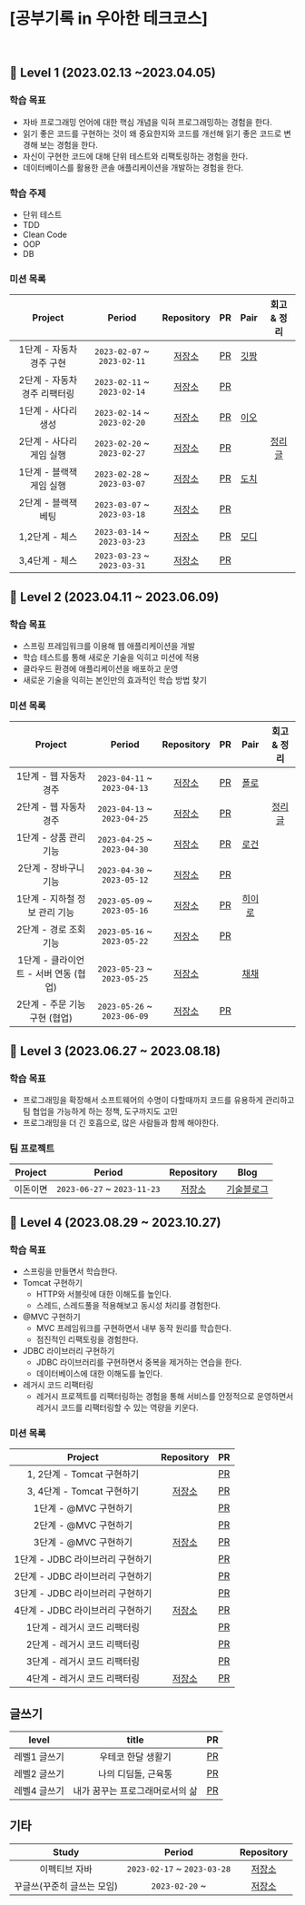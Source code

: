 
# [공부기록 in 우아한 테크코스]


<br>

## 🥚 Level 1 (2023.02.13 ~2023.04.05)

### 학습 목표
- 자바 프로그래밍 언어에 대한 핵심 개념을 익혀 프로그래밍하는 경험을 한다.
- 읽기 좋은 코드를 구현하는 것이 왜 중요한지와 코드를 개선해 읽기 좋은 코드로 변경해 보는 경험을 한다.
- 자신이 구현한 코드에 대해 단위 테스트와 리팩토링하는 경험을 한다.
- 데이터베이스를 활용한 콘솔 애플리케이션을 개발하는 경험을 한다.

### 학습 주제  
- 단위 테스트
- TDD
- Clean Code
- OOP
- DB

### 미션 목록 
| Project | Period | Repository | PR | Pair | 회고 & 정리 |
|:---:|:---:|:---:|:---:|:---:|:---:|
|1단계 - 자동차 경주 구현|`2023-02-07` ~ `2023-02-11`|[저장소](https://github.com/hectick/java-racingcar/tree/step1)|[PR](https://github.com/woowacourse/java-racingcar/pull/493)|[깃짱](https://github.com/eunkeeee)| |
|2단계 - 자동차 경주 리팩터링|`2023-02-11` ~ `2023-02-14`|[저장소](https://github.com/hectick/java-racingcar/tree/step2)|[PR](https://github.com/woowacourse/java-racingcar/pull/552)| | |
|1단계 - 사다리 생성|`2023-02-14` ~ `2023-02-20`|[저장소](https://github.com/hectick/java-ladder/tree/step1)|[PR](https://github.com/woowacourse/java-ladder/pull/122)|[이오](https://github.com/LJW25)| |
|2단계 - 사다리 게임 실행|`2023-02-20` ~ `2023-02-27`|[저장소](https://github.com/hectick/java-ladder/tree/step2)|[PR](https://github.com/woowacourse/java-ladder/pull/155)||[정리글](https://finger-ineedyourhelp.tistory.com/47)|
|1단계 - 블랙잭 게임 실행|`2023-02-28` ~ `2023-03-07`|[저장소](https://github.com/hectick/java-blackjack/tree/step1)|[PR](https://github.com/woowacourse/java-blackjack/pull/445)|[도치](https://github.com/hum02)| |
|2단계 - 블랙잭 베팅|`2023-03-07` ~ `2023-03-18`|[저장소](https://github.com/hectick/java-blackjack/tree/step2)|[PR](https://github.com/woowacourse/java-blackjack/pull/518)| |
|1,2단계 - 체스|`2023-03-14` ~ `2023-03-23`|[저장소](https://github.com/hectick/java-chess/tree/step1)|[PR](https://github.com/woowacourse/java-blackjack/pull/445)|[모디](https://github.com/jaehee329)| |
|3,4단계 - 체스|`2023-03-23` ~ `2023-03-31`|[저장소](https://github.com/hectick/java-chess/tree/step2)|[PR](https://github.com/woowacourse/java-chess/pull/562)| | |

## 🐣 Level 2 (2023.04.11 ~ 2023.06.09)

### 학습 목표
- 스프링 프레임워크를 이용해 웹 애플리케이션을 개발
- 학습 테스트를 통해 새로운 기술을 익히고 미션에 적용
- 클라우드 환경에 애플리케이션을 배포하고 운영
- 새로운 기술을 익히는 본인만의 효과적인 학습 방법 찾기

### 미션 목록 
| Project | Period | Repository | PR | Pair | 회고 & 정리 |
|:---:|:---:|:---:|:---:|:---:|:---:|
|1단계 - 웹 자동차 경주|`2023-04-11` ~ `2023-04-13`|[저장소](https://github.com/hectick/jwp-racingcar/tree/step1)|[PR](https://github.com/woowacourse/jwp-racingcar/pull/1)|[폴로](https://github.com/green-kong)| |
|2단계 - 웹 자동차 경주|`2023-04-13` ~ `2023-04-25`|[저장소](https://github.com/hectick/jwp-racingcar/tree/step2)|[PR](https://github.com/woowacourse/jwp-racingcar/pull/144)| |[정리글](https://finger-ineedyourhelp.tistory.com/68)|
|1단계 - 상품 관리 기능|`2023-04-25` ~ `2023-04-30`|[저장소](https://github.com/hectick/jwp-shopping-cart/tree/step1)|[PR](https://github.com/woowacourse/jwp-shopping-cart/pull/196)|[로건](https://github.com/70825)| |
|2단계 - 장바구니 기능|`2023-04-30` ~ `2023-05-12`|[저장소](https://github.com/hectick/jwp-shopping-cart/tree/step2)|[PR](https://github.com/woowacourse/jwp-shopping-cart/pull/292)| | |
|1단계 - 지하철 정보 관리 기능|`2023-05-09` ~ `2023-05-16`|[저장소](https://github.com/hectick/jwp-subway-path/tree/step1)|[PR](https://github.com/woowacourse/jwp-subway-path/pull/30)|[히이로](https://github.com/MoonJeWoong)| |
|2단계 - 경로 조회 기능|`2023-05-16` ~ `2023-05-22`|[저장소](https://github.com/hectick/jwp-subway-path/tree/step2)|[PR](https://github.com/woowacourse/jwp-subway-path/pull/121)| |
|1단계 - 클라이언트 - 서버 연동 (협업)|`2023-05-23` ~ `2023-05-25`|[저장소](https://github.com/hectick/jwp-shopping-order/tree/step1)||[채채](https://github.com/chaewon121)|
|2단계 - 주문 기능 구현 (협업)|`2023-05-26` ~ `2023-06-09`|[저장소](https://github.com/hectick/jwp-shopping-order/tree/step2)|[PR](https://github.com/woowacourse/jwp-shopping-order/pull/51)| |

## 🐥 Level 3 (2023.06.27 ~ 2023.08.18)

### 학습 목표
- 프로그래밍을 확장해서 소프트웨어의 수명이 다할때까지 코드를 유용하게 관리하고 팀 협업을 가능하게 하는 정책, 도구까지도 고민
- 프로그래밍을 더 긴 호흡으로, 많은 사람들과 함께 해야한다.

### 팀 프로젝트
| Project | Period | Repository | Blog |
|:---:|:---:|:---:|:---:|
|이돈이면|`2023-06-27` ~ `2023-11-23`|[저장소](https://github.com/woowacourse-teams/2023-edonymyeon)|[기술블로그](https://velog.io/@idonymyeon/posts)|

## 🍳 Level 4 (2023.08.29 ~ 2023.10.27)

### 학습 목표
- 스프링을 만들면서 학습한다.
- Tomcat 구현하기
  - HTTP와 서블릿에 대한 이해도를 높인다.
  - 스레드, 스레드풀을 적용해보고 동시성 처리를 경험한다.
- @MVC 구현하기
  - MVC 프레임워크를 구현하면서 내부 동작 원리를 학습한다.
  - 점진적인 리팩토링을 경험한다.
- JDBC 라이브러리 구현하기
  - JDBC 라이브러리를 구현하면서 중복을 제거하는 연습을 한다.
  - 데이터베이스에 대한 이해도를 높인다.
- 레거시 코드 리팩터링
  - 레거시 프로젝트를 리팩터링하는 경험을 통해 서비스를 안정적으로 운영하면서 레거시 코드를 리팩터링할 수 있는 역량을 키운다.

### 미션 목록 
| Project | Repository | PR |
|:---:|:---:|:---:|
|1, 2단계 - Tomcat 구현하기||[PR](https://github.com/woowacourse/jwp-dashboard-http/pull/334)|
|3, 4단계 - Tomcat 구현하기|[저장소](https://github.com/hectick/jwp-dashboard-http/tree/step2-again)|[PR](https://github.com/woowacourse/jwp-dashboard-http/pull/448)|
|1단계 - @MVC 구현하기||[PR](https://github.com/woowacourse/jwp-dashboard-mvc/pull/376)|
|2단계 - @MVC 구현하기||[PR](https://github.com/woowacourse/jwp-dashboard-mvc/pull/484)|
|3단계 - @MVC 구현하기|[저장소](https://github.com/hectick/jwp-dashboard-mvc/tree/step3)|[PR](https://github.com/woowacourse/jwp-dashboard-mvc/pull/563)|
|1단계 - JDBC 라이브러리 구현하기||[PR](https://github.com/woowacourse/jwp-dashboard-jdbc/pull/299)|
|2단계 - JDBC 라이브러리 구현하기||[PR](https://github.com/woowacourse/jwp-dashboard-jdbc/pull/391)|
|3단계 - JDBC 라이브러리 구현하기||[PR](https://github.com/woowacourse/jwp-dashboard-jdbc/pull/514)|
|4단계 - JDBC 라이브러리 구현하기|[저장소](https://github.com/hectick/jwp-dashboard-jdbc/tree/step4)|[PR](https://github.com/woowacourse/jwp-dashboard-jdbc/pull/588)|
|1단계 - 레거시 코드 리팩터링||[PR](https://github.com/woowacourse/jwp-refactoring/pull/482)|
|2단계 - 레거시 코드 리팩터링||[PR](https://github.com/woowacourse/jwp-refactoring/pull/591)|
|3단계 - 레거시 코드 리팩터링||[PR](https://github.com/woowacourse/jwp-refactoring/pull/759)|
|4단계 - 레거시 코드 리팩터링|[저장소](https://github.com/hectick/jwp-refactoring/tree/step4)|[PR](https://github.com/woowacourse/jwp-refactoring/pull/802)|

## 글쓰기  
| level | title | PR |
|:---:|:---:|:---:|
|레벨1 글쓰기|우테코 한달 생활기|[PR](https://github.com/woowacourse/woowa-writing-5/pull/63)|
|레벨2 글쓰기|나의 디딤돌, 근육통|[PR](https://github.com/woowacourse/woowa-writing-5/pull/262)|
|레벨4 글쓰기|내가 꿈꾸는 프로그래머로서의 삶|[PR](https://github.com/woowacourse/woowa-writing-5/pull/471)|

## 기타  
| Study | Period | Repository |
|:---:|:---:|:---:|
|이펙티브 자바|`2023-02-17` ~ `2023-03-28`|[저장소](https://github.com/eunkeeee/2023-effective-java)|
|꾸글쓰(꾸준히 글쓰는 모임)|`2023-02-20` ~ |[저장소](https://github.com/woowacourse-study/Gugles)|

<br>

<br>


<br/>
